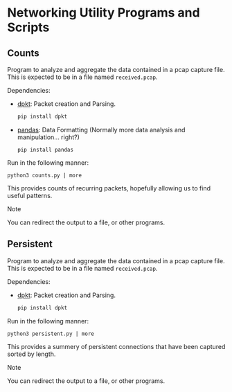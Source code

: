 # Networking Utility Programs and Scripts

## Counts
Program to analyze and aggregate the data contained in a pcap capture file. This is expected to be in a file named `received.pcap`.

Dependencies:
* [dpkt](https://dpkt.readthedocs.io/en/latest/): Packet creation and Parsing.
    ```sh
    pip install dpkt
    ```
* [pandas](https://pandas.pydata.org/docs/getting_started/install.html): Data Formatting (Normally more data analysis and manipulation... right?)
    ```
    pip install pandas
    ```

Run in the following manner:
```
python3 counts.py | more
```

This provides counts of recurring packets, hopefully allowing us to find useful patterns.
> [!NOTE]
> You can redirect the output to a file, or other programs.

## Persistent
Program to analyze and aggregate the data contained in a pcap capture file. This is expected to be in a file named `received.pcap`.

Dependencies:
* [dpkt](https://dpkt.readthedocs.io/en/latest/): Packet creation and Parsing.
    ```sh
    pip install dpkt
    ```

Run in the following manner:
```
python3 persistent.py | more
```
This provides a summery of persistent connections that have been captured sorted by length.
> [!NOTE]
> You can redirect the output to a file, or other programs.